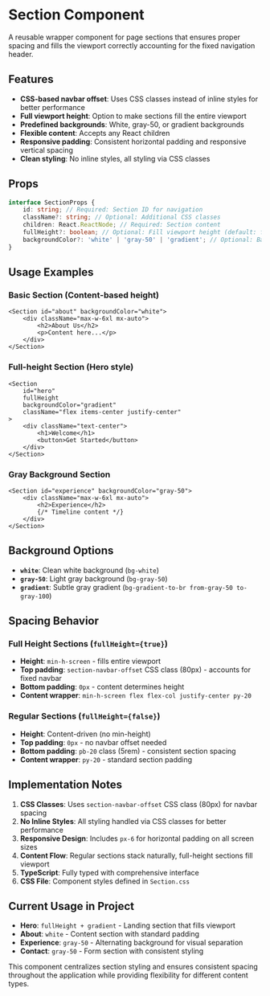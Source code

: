 # Section Component

A reusable wrapper component for page sections that ensures proper spacing and fills the viewport correctly accounting for the fixed navigation header.

## Features

- **CSS-based navbar offset**: Uses CSS classes instead of inline styles for better performance
- **Full viewport height**: Option to make sections fill the entire viewport
- **Predefined backgrounds**: White, gray-50, or gradient backgrounds
- **Flexible content**: Accepts any React children
- **Responsive padding**: Consistent horizontal padding and responsive vertical spacing
- **Clean styling**: No inline styles, all styling via CSS classes

## Props

```typescript
interface SectionProps {
    id: string; // Required: Section ID for navigation
    className?: string; // Optional: Additional CSS classes
    children: React.ReactNode; // Required: Section content
    fullHeight?: boolean; // Optional: Fill viewport height (default: false)
    backgroundColor?: 'white' | 'gray-50' | 'gradient'; // Optional: Background style (default: 'white')
}
```

## Usage Examples

### Basic Section (Content-based height)

```tsx
<Section id="about" backgroundColor="white">
    <div className="max-w-6xl mx-auto">
        <h2>About Us</h2>
        <p>Content here...</p>
    </div>
</Section>
```

### Full-height Section (Hero style)

```tsx
<Section
    id="hero"
    fullHeight
    backgroundColor="gradient"
    className="flex items-center justify-center"
>
    <div className="text-center">
        <h1>Welcome</h1>
        <button>Get Started</button>
    </div>
</Section>
```

### Gray Background Section

```tsx
<Section id="experience" backgroundColor="gray-50">
    <div className="max-w-6xl mx-auto">
        <h2>Experience</h2>
        {/* Timeline content */}
    </div>
</Section>
```

## Background Options

- **`white`**: Clean white background (`bg-white`)
- **`gray-50`**: Light gray background (`bg-gray-50`)
- **`gradient`**: Subtle gray gradient (`bg-gradient-to-br from-gray-50 to-gray-100`)

## Spacing Behavior

### Full Height Sections (`fullHeight={true}`)

- **Height**: `min-h-screen` - fills entire viewport
- **Top padding**: `section-navbar-offset` CSS class (80px) - accounts for fixed navbar
- **Bottom padding**: `0px` - content determines height
- **Content wrapper**: `min-h-screen flex flex-col justify-center py-20`

### Regular Sections (`fullHeight={false}`)

- **Height**: Content-driven (no min-height)
- **Top padding**: `0px` - no navbar offset needed
- **Bottom padding**: `pb-20` class (5rem) - consistent section spacing
- **Content wrapper**: `py-20` - standard section padding

## Implementation Notes

1. **CSS Classes**: Uses `section-navbar-offset` CSS class (80px) for navbar spacing
2. **No Inline Styles**: All styling handled via CSS classes for better performance
3. **Responsive Design**: Includes `px-6` for horizontal padding on all screen sizes
4. **Content Flow**: Regular sections stack naturally, full-height sections fill viewport
5. **TypeScript**: Fully typed with comprehensive interface
6. **CSS File**: Component styles defined in `Section.css`

## Current Usage in Project

- **Hero**: `fullHeight + gradient` - Landing section that fills viewport
- **About**: `white` - Content section with standard padding
- **Experience**: `gray-50` - Alternating background for visual separation
- **Contact**: `gray-50` - Form section with consistent styling

This component centralizes section styling and ensures consistent spacing throughout the application while providing flexibility for different content types.
